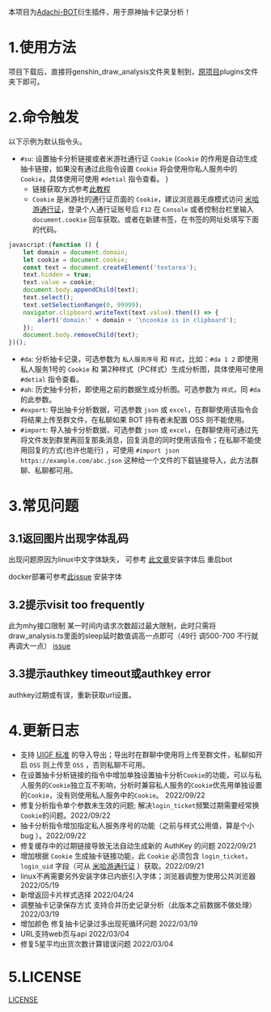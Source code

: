 本项目为[Adachi-BOT](https://github.com/SilveryStar/Adachi-BOT)衍生插件，用于原神抽卡记录分析！

# 1.使用方法

项目下载后，直接将genshin_draw_analysis文件夹复制到，[原项目](https://github.com/SilveryStar/Adachi-BOT)plugins文件夹下即可。

# 2.命令触发

以下示例为默认指令头。

- `#su`: 设置抽卡分析链接或者米游社通行证 `Cookie` (`Cookie` 的作用是自动生成抽卡链接，如果没有通过此指令设置 `Cookie` 将会使用你私人服务中的 `Cookie`，具体使用可使用 `#detial`
  指令查看。 )
    - 链接获取方式参考[此教程](https://mp.weixin.qq.com/s/WcH6DgBRoAwbnmOlGTJBNg)
    - `Cookie` 是米游社的通行证页面的 `Cookie`，建议浏览器无痕模式访问 [米哈游通行证](https://user.mihoyo.com/)，登录个人通行证账号后 `F12` 在 `Console`
      或者控制台栏里输入 `document.cookie` 回车获取。或者在新建书签，在书签的网址处填写下面的代码。

```js
javascript:(function () {
    let domain = document.domain;
    let cookie = document.cookie;
    const text = document.createElement('textarea');
    text.hidden = true;
    text.value = cookie;
    document.body.appendChild(text);
    text.select();
    text.setSelectionRange(0, 99999);
    navigator.clipboard.writeText(text.value).then(() => {
        alert('domain:' + domain + '\ncookie is in clipboard');
    });
    document.body.removeChild(text);
})();
```

- `#da`: 分析抽卡记录，可选参数为 `私人服务序号` 和 `样式`，比如：`#da 1 2` 即使用私人服务1号的 `Cookie` 和 第2种样式（PC样式）生成分析图，具体使用可使用 `#detial` 指令查看。
- `#ah`: 历史抽卡分析，即使用之前的数据生成分析图。可选参数为 `样式`，同 `#da` 的此参数。
- `#export`: 导出抽卡分析数据，可选参数 `json` 或 `excel`，在群聊使用该指令会将结果上传至群文件，在私聊如果 BOT 持有者未配置 OSS 则不能使用。
- `#import`: 导入抽卡分析数据，可选参数 `json` 或 `excel`，在群聊使用可通过先将文件发到群里再回复那条消息，回复消息的同时使用该指令；在私聊不能使用回复的方式(也许也能行)
  ，可使用 `#import json https://example.com/abc.json` 这种给一个文件的下载链接导入，此方法群聊、私聊都可用。

# 3.常见问题

## 3.1返回图片出现字体乱码

出现问题原因为linux中文字体缺失， 可参考 [此文章](https://www.cnblogs.com/helios-fz/p/13706157.html)安装字体后 重启bot

docker部署可参考[此issue](https://github.com/wickedll/genshin_draw_analysis/issues/5) 安装字体

## 3.2提示visit too frequently

此为mhy接口限制 某一时间内请求次数超过最大限制，此时只需将draw_analysis.ts里面的sleep延时数值调高一点即可（49行 调500-700
不行就再调大一点） [issue](https://github.com/wickedll/genshin_draw_analysis/issues/4)

## 3.3提示authkey timeout或authkey error

authkey过期或有误，重新获取url设置。

# 4.更新日志

- 支持 [UIGF 标准](https://github.com/DGP-Studio/Snap.Genshin/wiki/StandardFormat#export_app)
  的导入导出；导出时在群聊中使用将上传至群文件，私聊如开启 `OSS` 则上传至 `OSS` ，否则私聊不可用。
- 在设置抽卡分析链接的指令中增加单独设置抽卡分析`Cookie`的功能，可以与私人服务的`Cookie`独立互不影响，分析时兼容私人服务的`Cookie`优先用单独设置的`Cookie`，没有则使用私人服务中的`Cookie`。
  2022/09/22
- 修复分析指令单个参数未生效的问题; 解决`login_ticket`频繁过期需要经常换`Cookie`的问题。2022/09/22
- 抽卡分析指令增加指定私人服务序号的功能（之前与样式公用值，算是个小 bug ）。2022/09/22
- 修复缓存中的过期链接导致无法自动生成新的 AuthKey 的问题 2022/09/21
- 增加根据 `Cookie` 生成抽卡链接功能，此 `Cookie` 必须包含 `login_ticket`，`login_uid` 字段（可从 [米哈游通行证](https://user.mihoyo.com/)
  ）获取。2022/09/21
- linux不再需要另外安装字体已内嵌引入字体；浏览器调整为使用公共浏览器 2022/05/19
- 新增返回卡片样式选择 2022/04/24
- 调整抽卡记录保存方式 支持合并历史记录分析（此版本之前数据不做处理） 2022/03/19
- 增加颜色 修复抽卡记录过多出现死循环问题 2022/03/19
- URL支持web页与api 2022/03/04
- 修复5星平均出货次数计算错误问题 2022/03/04

# 5.LICENSE

[LICENSE](https://github.com/wickedll/genshin_draw_analysis/blob/master/LICENSE)